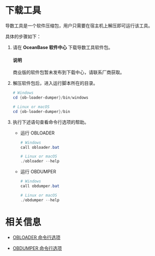 # 下载工具


导数工具是一个软件压缩包，用户只需要在宿主机上解压即可运行该工具。

具体的步骤如下：

1. 请在 **OceanBase 软件中心** 下载导数工具软件包。

   <main id="notice" type='explain'>
   <h4>说明</h4>
   <p>商业版的软件包暂未发布到下载中心，请联系厂商获取。</p></main> 

2. 解压软件包后，进入运行脚本所在的目录。

     ```powershell
     # Windows
     cd {ob-loader-dumper}/bin/windows 

     # Linux or macOS 
     cd {ob-loader-dumper}/bin 
     ```

3. 执行下述语句查看命令行选项的帮助。

   - 运行 OBLOADER
 
     ```powershell
     # Windows
     call obloader.bat 

     # Linux or macOS 
     ./obloader --help
     ```

   - 运行 OBDUMPER
 
     ```powershell
     # Windows
     call obdumper.bat 

     # Linux or macOS 
     ./obdumper --help
     ```

# 相关信息

- [OBLOADER 命令行选项](5.OBLOADER/2.obloader-command-line-options.md)

- [OBDUMPER 命令行选项](6.OBDUMPER/2.obdumper-command-line-options.md)
